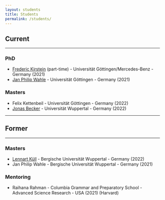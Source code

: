 ```yaml
---
layout: students
title: Students
permalink: /students/
---
```

## **Current**
---

### **PhD**
- [Frederic Kirstein](https://de.linkedin.com/in/frederic-kirstein) (part-time) - Universität Göttingen/Mercedes-Benz - Germany (2021)
- [Jan Philip Wahle](https://jpwahle.com/) - Universität Göttingen - Germany (2021)

### **Masters**
- Felix Kettenbeil - Universität Göttingen - Germany (2022)
- [Jonas Becker](https://www.jobec.net/) - Universität Wuppertal - Germany (2022)

<!-- 
### **Bachelor**
-  -->

---

## **Former**

---

<!-- ### **PhD** -->

### **Masters**
- [Lennart Küll](https://www.linkedin.com/in/lennart-k%C3%BCll-2140a9203/) - Bergische Universität Wuppertal - Germany (2022)
- Jan Philip Wahle  - Bergische Universität Wuppertal - Germany (2021)

<!-- ### **Bachelor**
-  -->

### **Mentoring**
- Raihana Rahman - Columbia Grammar and Preparatory School - Advanced Science Research - USA (2021) (Harvard)